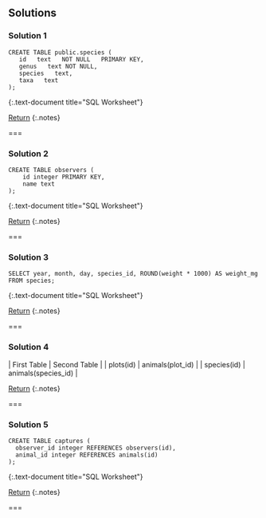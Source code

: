 ---
---

## Solutions

### Solution 1

~~~
CREATE TABLE public.species (
   id   text   NOT NULL   PRIMARY KEY,
   genus   text NOT NULL,
   species   text,
   taxa   text
);
~~~
{:.text-document title="SQL Worksheet"}

[Return](#exercise-1)
{:.notes}

===

### Solution 2

~~~
CREATE TABLE observers (
    id integer PRIMARY KEY,
    name text
);
~~~
{:.text-document title="SQL Worksheet"}

[Return](#exercise-2)
{:.notes}

===

### Solution 3

~~~
SELECT year, month, day, species_id, ROUND(weight * 1000) AS weight_mg
FROM species;
~~~
{:.text-document title="SQL Worksheet"}

[Return](#exercise-3)
{:.notes}

===

### Solution 4

| First Table | Second Table        |
| plots(id)   | animals(plot_id)    |
| species(id) | animals(species_id) |

[Return](#exercise-4)
{:.notes}

===

### Solution 5

~~~
CREATE TABLE captures (
  observer_id integer REFERENCES observers(id),
  animal_id integer REFERENCES animals(id)
);
~~~
{:.text-document title="SQL Worksheet"}

[Return](#exercise-5)
{:.notes}

===
